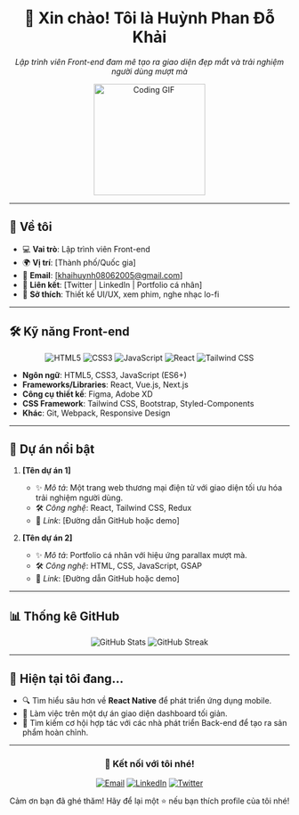 <div align="center">
  <h1>👋 Xin chào! Tôi là Huỳnh Phan Đỗ Khải</h1>
  <p><em>Lập trình viên Front-end đam mê tạo ra giao diện đẹp mắt và trải nghiệm người dùng mượt mà</em></p>
  <img src="https://media.giphy.com/media/3o7TKUS9k2au0xU4Yo/giphy.gif" width="200" alt="Coding GIF">
</div>

---

## 🌟 Về tôi
- 💻 **Vai trò**: Lập trình viên Front-end  
- 🌍 **Vị trí**: [Thành phố/Quốc gia]  
- 📧 **Email**: [khaihuynh08062005@gmail.com]  
- 🔗 **Liên kết**: [Twitter | LinkedIn | Portfolio cá nhân]  
- 🎨 **Sở thích**: Thiết kế UI/UX, xem phim, nghe nhạc lo-fi  

---

## 🛠️ Kỹ năng Front-end
<div align="center">
  <img src="https://img.shields.io/badge/HTML5-E34F26?style=for-the-badge&logo=html5&logoColor=white" alt="HTML5">
  <img src="https://img.shields.io/badge/CSS3-1572B6?style=for-the-badge&logo=css3&logoColor=white" alt="CSS3">
  <img src="https://img.shields.io/badge/JavaScript-F7DF1E?style=for-the-badge&logo=javascript&logoColor=black" alt="JavaScript">
  <img src="https://img.shields.io/badge/React-61DAFB?style=for-the-badge&logo=react&logoColor=black" alt="React">
  <img src="https://img.shields.io/badge/Tailwind_CSS-38B2AC?style=for-the-badge&logo=tailwind-css&logoColor=white" alt="Tailwind CSS">
</div>

- **Ngôn ngữ**: HTML5, CSS3, JavaScript (ES6+)  
- **Frameworks/Libraries**: React, Vue.js, Next.js  
- **Công cụ thiết kế**: Figma, Adobe XD  
- **CSS Framework**: Tailwind CSS, Bootstrap, Styled-Components  
- **Khác**: Git, Webpack, Responsive Design  

---

## 🚀 Dự án nổi bật
1. **[Tên dự án 1]**  
   - ✨ *Mô tả*: Một trang web thương mại điện tử với giao diện tối ưu hóa trải nghiệm người dùng.  
   - 🛠️ *Công nghệ*: React, Tailwind CSS, Redux  
   - 🔗 *Link*: [Đường dẫn GitHub hoặc demo]  

2. **[Tên dự án 2]**  
   - ✨ *Mô tả*: Portfolio cá nhân với hiệu ứng parallax mượt mà.  
   - 🛠️ *Công nghệ*: HTML, CSS, JavaScript, GSAP  
   - 🔗 *Link*: [Đường dẫn GitHub hoặc demo]  

---

## 📊 Thống kê GitHub
<div align="center">
  <img src="https://github-readme-stats.vercel.app/api?username=[username-của-bạn]&show_icons=true&theme=dracula" alt="GitHub Stats">
  <img src="https://github-readme-streak-stats.herokuapp.com/?user=[username-của-bạn]&theme=dracula" alt="GitHub Streak">
</div>

---

## 🌱 Hiện tại tôi đang...
- 🔍 Tìm hiểu sâu hơn về **React Native** để phát triển ứng dụng mobile.  
- 🎨 Làm việc trên một dự án giao diện dashboard tối giản.  
- 🤝 Tìm kiếm cơ hội hợp tác với các nhà phát triển Back-end để tạo ra sản phẩm hoàn chỉnh.  

---

<div align="center">
  <h3>💬 Kết nối với tôi nhé!</h3>
  <a href="mailto:[email-của-bạn]"><img src="https://img.shields.io/badge/Email-D14836?style=for-the-badge&logo=gmail&logoColor=white" alt="Email"></a>
  <a href="[link-linkedin]"><img src="https://img.shields.io/badge/LinkedIn-0077B5?style=for-the-badge&logo=linkedin&logoColor=white" alt="LinkedIn"></a>
  <a href="[link-twitter]"><img src="https://img.shields.io/badge/Twitter-1DA1F2?style=for-the-badge&logo=twitter&logoColor=white" alt="Twitter"></a>
</div>

<p align="center">Cảm ơn bạn đã ghé thăm! Hãy để lại một ⭐ nếu bạn thích profile của tôi nhé!</p>
